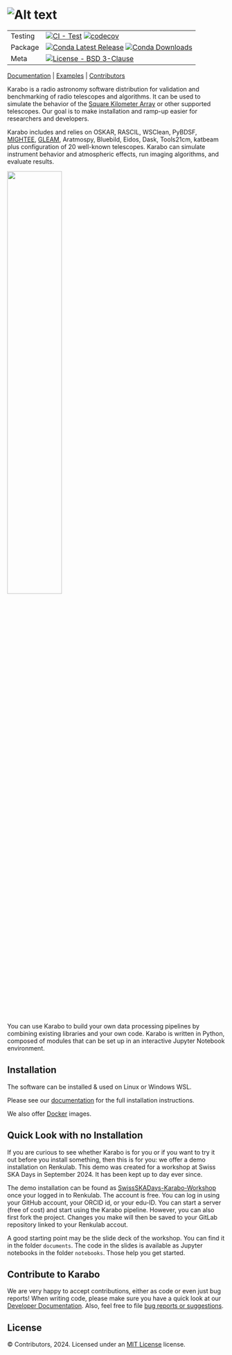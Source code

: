 ![Alt text](doc/src/_static/logo.png?raw=true "Karabo")
===========
| | |
| --- | --- |
| Testing | [![CI - Test](https://github.com/i4Ds/Karabo-Pipeline/actions/workflows/test.yml/badge.svg)](https://github.com/i4Ds/Karabo-Pipeline/actions/workflows/test.yml) [![codecov](https://codecov.io/gh/i4Ds/Karabo-Pipeline/graph/badge.svg?token=WU4IC2MOXV)](https://codecov.io/gh/i4Ds/Karabo-Pipeline) |
| Package | [![Conda Latest Release](https://anaconda.org/i4ds/karabo-pipeline/badges/version.svg)](https://anaconda.org/i4ds/karabo-pipeline) [![Conda Downloads](https://anaconda.org/i4ds/karabo-pipeline/badges/downloads.svg)](https://anaconda.org/i4ds/karabo-pipeline) |
| Meta | [![License - BSD 3-Clause](https://anaconda.org/i4ds/karabo-pipeline/badges/license.svg)](https://github.com/i4Ds/Karabo-Pipeline/blob/main/LICENSE) |

[Documentation](https://i4ds.github.io/Karabo-Pipeline/) |
[Examples](https://i4ds.github.io/Karabo-Pipeline/examples/examples.html) |
[Contributors](CONTRIBUTORS.md)

Karabo is a radio astronomy software distribution for validation and benchmarking of radio telescopes and algorithms. It can be used to simulate the behavior of the [Square Kilometer Array](https://www.skatelescope.org/the-ska-project/) or other supported telescopes. Our goal is to make installation and ramp-up easier for researchers and developers.

Karabo includes and relies on OSKAR, RASCIL, WSClean, PyBDSF, [MIGHTEE](https://arxiv.org/abs/2211.05741), [GLEAM](https://www.mwatelescope.org/science/galactic-science/gleam/), Aratmospy, Bluebild, Eidos, Dask, Tools21cm, katbeam plus configuration of 20 well-known telescopes. Karabo can simulate instrument behavior and atmospheric effects, run imaging algorithms, and evaluate results.

<img src="https://github.com/i4Ds/Karabo-Pipeline/assets/4119188/1b5086c4-9df7-4732-a832-89fdbd8abba9" width="50%" />

You can use Karabo to build your own data processing pipelines by combining existing libraries and your own code. Karabo is written in Python, composed of modules that can be set up in an interactive Jupyter Notebook environment.

Installation
------------

The software can be installed & used on Linux or Windows WSL.

Please see our [documentation](https://i4ds.github.io/Karabo-Pipeline/installation_user.html) 
for the full installation instructions.

We also offer [Docker](https://i4ds.github.io/Karabo-Pipeline/container.html) images.


Quick Look with no Installation
-------------------------------

If you are curious to see whether Karabo is for you or if you want to try it out before you install something, then this is for you: we offer a demo installation on Renkulab. This demo was created for a workshop at Swiss SKA Days in September 2024. It has been kept up to day ever since.

The demo installation can be found as [SwissSKADays-Karabo-Workshop](https://renkulab.io/projects/menkalinan56/swissskadays-karabo-workshop) once your logged in to Renkulab. The account is free. You can log in using your GitHub account, your ORCID id, or your edu-ID. You can start a server (free of cost) and start using the Karabo pipeline. However, you can also first fork the project. Changes you make will then be saved to your GitLab repository linked to your Renkulab accout.

A good starting point may be the slide deck of the workshop. You can find it in the folder `documents`. The code in the slides is available as Jupyter notebooks in the folder `notebooks`. Those help you get started.


Contribute to Karabo
---------------------
We are very happy to accept contributions, either as code or even just bug reports! When writing code,
please make sure you have a quick look at our [Developer Documentation](https://i4ds.github.io/Karabo-Pipeline/development.html).
Also, feel free to file [bug reports or suggestions](https://github.com/i4Ds/Karabo-Pipeline/issues).

License
-------
© Contributors, 2024. Licensed under an [MIT License](https://github.com/i4Ds/Karabo-Pipeline/blob/main/LICENSE) license.
